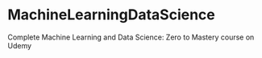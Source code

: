# MachineLearningDataScience
Complete Machine Learning and Data Science: Zero to Mastery course on Udemy
